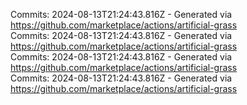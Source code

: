 Commits: 2024-08-13T21:24:43.816Z - Generated via https://github.com/marketplace/actions/artificial-grass
<br>
Commits: 2024-08-13T21:24:43.816Z - Generated via https://github.com/marketplace/actions/artificial-grass
<br>
Commits: 2024-08-13T21:24:43.816Z - Generated via https://github.com/marketplace/actions/artificial-grass
<br>
Commits: 2024-08-13T21:24:43.816Z - Generated via https://github.com/marketplace/actions/artificial-grass
<br>
